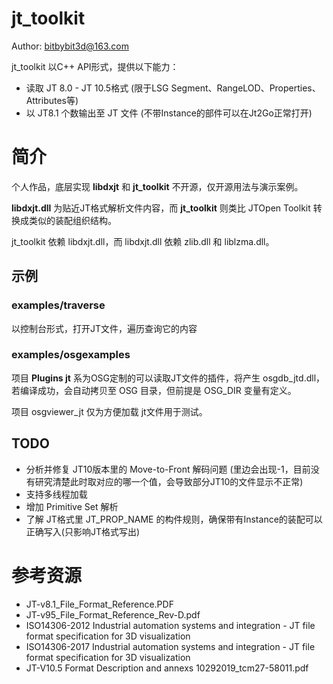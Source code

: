# jt_toolkit

Author: bitbybit3d@163.com

jt_toolkit 以C++ API形式，提供以下能力：
- 读取 JT 8.0 - JT 10.5格式 (限于LSG Segment、RangeLOD、Properties、Attributes等)
- 以 JT8.1 个数输出至 JT 文件  (不带Instance的部件可以在Jt2Go正常打开)


# 简介
个人作品，底层实现 **libdxjt** 和 **jt_toolkit** 不开源，仅开源用法与演示案例。

**libdxjt.dll** 为贴近JT格式解析文件内容，而 **jt_toolkit** 则类比 JTOpen Toolkit 转换成类似的装配组织结构。

jt_toolkit 依赖 libdxjt.dll，而 libdxjt.dll 依赖 zlib.dll 和 liblzma.dll。


## 示例

### examples/traverse
以控制台形式，打开JT文件，遍历查询它的内容

### examples/osgexamples
项目 **Plugins jt** 系为OSG定制的可以读取JT文件的插件，将产生 osgdb_jtd.dll，若编译成功，会自动拷贝至 OSG 目录，但前提是
OSG_DIR 变量有定义。

项目 osgviewer_jt 仅为方便加载 jt文件用于测试。


## TODO
- 分析并修复 JT10版本里的 Move-to-Front 解码问题 (里边会出现-1，目前没有研究清楚此时取对应的哪一个值，会导致部分JT10的文件显示不正常)
- 支持多线程加载
- 增加 Primitive Set 解析
- 了解 JT格式里 JT_PROP_NAME 的构件规则，确保带有Instance的装配可以正确写入(只影响JT格式写出)


# 参考资源
- JT-v8.1_File_Format_Reference.PDF
- JT-v95_File_Format_Reference_Rev-D.pdf
- ISO14306-2012 Industrial automation systems and integration - JT file format specification for 3D visualization
- ISO14306-2017 Industrial automation systems and integration - JT file format specification for 3D visualization
- JT-V10.5 Format Description and annexs 10292019_tcm27-58011.pdf
